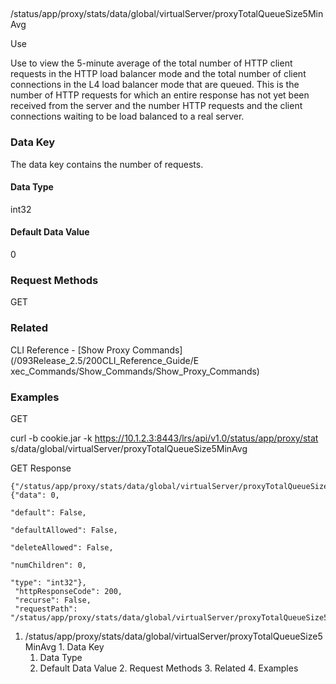 ##
/status/app/proxy/stats/data/global/virtualServer/proxyTotalQueueSize5MinAvg

Use

Use to view the 5-minute average of the total number of HTTP client requests
in the HTTP load balancer mode and the total number of client connections in
the L4 load balancer mode that are queued. This is the number of HTTP requests
for which an entire response has not yet been received from the server and the
number HTTP requests and the client connections waiting to be load balanced to
a real server.

### Data Key

The data key contains the number of requests.

#### Data Type

int32

#### Default Data Value

0

### Request Methods

GET

### Related

CLI Reference - [Show Proxy Commands](/093Release_2.5/200CLI_Reference_Guide/E
xec_Commands/Show_Commands/Show_Proxy_Commands)

### Examples

GET

curl -b cookie.jar -k https://10.1.2.3:8443/lrs/api/v1.0/status/app/proxy/stat
s/data/global/virtualServer/proxyTotalQueueSize5MinAvg

GET Response

    
    {"/status/app/proxy/stats/data/global/virtualServer/proxyTotalQueueSize5MinAvg": {"data": 0,
                                                                                       "default": False,
                                                                                       "defaultAllowed": False,
                                                                                       "deleteAllowed": False,
                                                                                       "numChildren": 0,
                                                                                       "type": "int32"},
     "httpResponseCode": 200,
     "recurse": False,
     "requestPath": "/status/app/proxy/stats/data/global/virtualServer/proxyTotalQueueSize5MinAvg"}
    

  1. /status/app/proxy/stats/data/global/virtualServer/proxyTotalQueueSize5MinAvg
    1. Data Key
      1. Data Type
      2. Default Data Value
    2. Request Methods
    3. Related
    4. Examples

